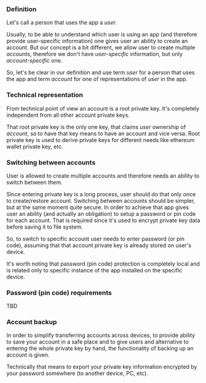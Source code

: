 ### Definition
Let's call a person that uses the app a _user_.

Usually, to be able to understand which user is using an app (and therefore provide user-specific information) one gives user an ability to create an account. But our concept is a bit different, we allow user to create multiple _accounts_, therefore we don't have _user-specific_ information, but only _account-specific_ one. 

So, let's be clear in our definition and use term _user_ for a person that uses the app and term _account_ for one of representations of _user_ in the app.

### Technical representation
From technical point of view an account is a root private key. It's completely independent from all other account private keys. 

That root private key is the only one key, that claims _user_ ownership of _account_, so to have that key means to have an account and vice versa. Root private key is used to derive private keys for different needs like ethereum wallet private key, etc. 

### Switching between accounts

User is allowed to create multiple accounts and therefore needs an ability to switch between them. 

Since entering private key is a long process, user should do that only once to create/restore account. Switching between accounts should be simpler, but at the same moment quite secure. In order to achieve that app gives user an ability (and actually an obligation) to setup a password or pin code for each account. That is required since it's used to encrypt private key data before saving it to file system. 

So, to switch to specific account user needs to enter password (or pin code), assuming that that account private key is already stored on user's device.

It's worth noting that password (pin code) protection is completely local and is related only to specific instance of the app installed on the specific device.

### Password (pin code) requirements

TBD

### Account backup

In order to simplify transferring accounts across devices, to provide ability to save your account in a safe place and to give users and alternative to entering the whole private key by hand, the functionality of backing up an account is given. 

Technically that means to export your private key information encrypted by your password somewhere (to another device, PC, etc). 

